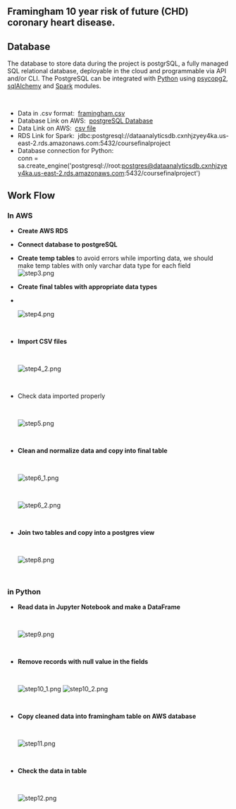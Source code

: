 ## Framingham 10 year risk of future (CHD) coronary heart disease.



## Database

The database to store data during the project is postgrSQL, a fully managed SQL relational database, deployable in the cloud and programmable via API and/or CLI. The PostgreSQL can be integrated with [Python](https://stackabuse.com/working-with-postgresql-in-python/) using [psycopg2](https://www.tutorialspoint.com/postgresql/postgresql_python.htm), [sqlAlchemy](https://docs.sqlalchemy.org/en/14/dialects/postgresql.html) and [Spark](https://spark.apache.org/docs/latest/) modules. <br/>

<br>

- Data in .csv format:&nbsp; [framingham.csv](framingham.csv)
- Database Link on AWS:&nbsp; [postgreSQL Database](dataanalyticsdb.cxnhjzyey4ka.us-east-2.rds.amazonaws.com) 
- Data Link on AWS:&nbsp; [csv file](https://classprojectdata.s3.amazonaws.com/framingham.csv)
- RDS Link for Spark:&nbsp;  jdbc:postgresql://dataanalyticsdb.cxnhjzyey4ka.us-east-2.rds.amazonaws.com:5432/coursefinalproject
- Database connection for Python: <br/> conn = sa.create_engine('postgresql://root:postgres@dataanalyticsdb.cxnhjzyey4ka.us-east-2.rds.amazonaws.com:5432/coursefinalproject')


## Work Flow
### In AWS
- __Create AWS RDS__
- __Connect database to postgreSQL__
- __Create temp tables__
  to avoid errors while importing data, we should make temp tables with only varchar data type for each field
  <br/>
  ![step3.png](Images/step3.png)
  <br/>
- __Create final tables with appropriate data types__
- 
  <br/>
  
  ![step4.png](Images/step4.png)
  
  <br/>
  
- __Import CSV files__

  <br/>
  
  ![step4_2.png](Images/step4_2.png)
  
  <br/>
  
- Check data imported properly

  <br/>
  
  ![step5.png](Images/step5.png)
  
  <br/>
  
- __Clean and normalize data and copy into final table__

  <br/>
  
  ![step6_1.png](Images/step6_1.png)
  
  <br/>
  
  ![step6_2.png](Images/step6_2.png)
  
  <br/>
  
- __Join two tables and copy into a postgres view__

  <br/>
  
  ![step8.png](Images/step8.png)
  
  <br/>
  
### in Python

- __Read data in Jupyter Notebook and make a DataFrame__

  <br/>
  
  ![step9.png](Images/step9.png)
  
  <br/>
  
- __Remove records with null value in the fields__

  <br/>
  
  ![step10_1.png](Images/step10_1)
  ![step10_2.png](Images/step10_2)
  
  <br/>
  
- __Copy cleaned data into framingham table on AWS database__

  <br/>
  
  ![step11.png](Images/step12.png)
  
  <br/>
  
- __Check the data in table__

  <br/>
  
  ![step12.png](Images/step12.png)
  
  <br/>
  




